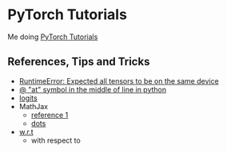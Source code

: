 # PyTorch Tutorials
Me doing [PyTorch Tutorials](https://pytorch.org/tutorials/index.html)



## References, Tips and Tricks
- [RuntimeError: Expected all tensors to be on the same device](https://stackoverflow.com/questions/66091226/runtimeerror-expected-all-tensors-to-be-on-the-same-device-but-found-at-least)
- [@ "at" symbol in the middle of line in python](https://stackoverflow.com/questions/6392739/what-does-the-at-symbol-do-in-python/28997112#28997112)
- [logits](https://stackoverflow.com/questions/41455101/what-is-the-meaning-of-the-word-logits-in-tensorflow)
- MathJax
  * [reference 1](https://www.bearnok.com/grva/en/knowledge/software/mathjax)
  * [dots](https://www.math-linux.com/latex-26/faq/latex-faq/article/how-to-get-dots-in-latex-ldots-cdots-vdots-and-ddots)
- [w.r.t](https://www.mathsisfun.com/definitions/wrt.html)
  * with respect to